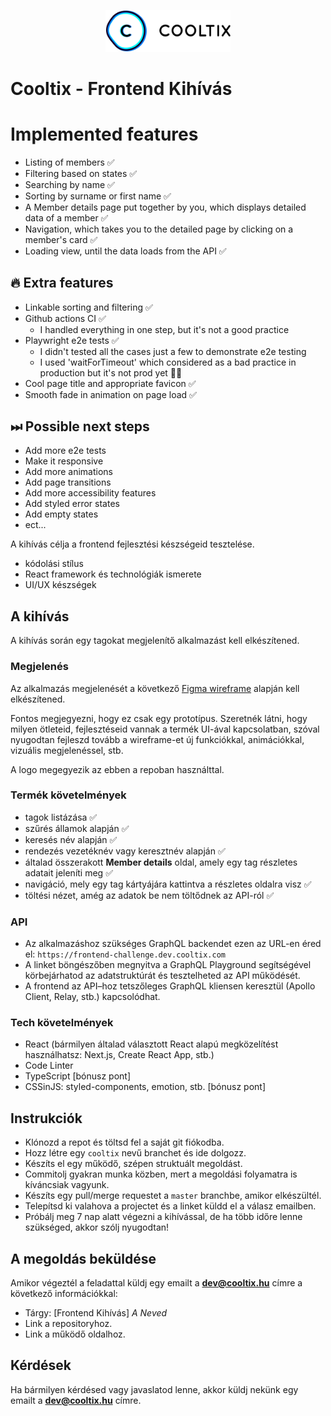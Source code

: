 <p align="center">
  <a href="https://cooltix.hu">
    <img src="logo.svg" width="200" alt="Cooltix logo+">
  </a>
</p>

# Cooltix - Frontend Kihívás

# Implemented features

- Listing of members ✅
- Filtering based on states ✅
- Searching by name ✅
- Sorting by surname or first name ✅
- A Member details page put together by you, which displays detailed data of a member ✅
- Navigation, which takes you to the detailed page by clicking on a member's card ✅
- Loading view, until the data loads from the API ✅

## 🔥 Extra features
- Linkable sorting and filtering ✅
- Github actions CI ✅
  - I handled everything in one step, but it's not a good practice
- Playwright e2e tests ✅
  - I didn't tested all the cases just a few to demonstrate e2e testing
  - I used 'waitForTimeout' which considered as a bad practice in production but it's not prod yet 🤷‍♂️
- Cool page title and appropriate favicon ✅
- Smooth fade in animation on page load ✅

## ⏭ Possible next steps
- Add more e2e tests
- Make it responsive
- Add more animations
- Add page transitions
- Add more accessibility features
- Add styled error states
- Add empty states
- ect...

A kihívás célja a frontend fejlesztési készségeid tesztelése.

- kódolási stílus
- React framework és technológiák ismerete
- UI/UX készségek

## A kihívás

A kihívás során egy tagokat megjelenítő alkalmazást kell elkészítened.

### Megjelenés

Az alkalmazás megjelenését a következő [Figma wireframe](https://www.figma.com/file/Ld8KvwQBUjeqmqUdbe71yN/Cooltix-Test-front-end-Desktop?node-id=0%3A1) alapján kell elkészítened.

Fontos megjegyezni, hogy ez csak egy prototípus. Szeretnék látni, hogy milyen ötleteid, fejlesztéseid vannak a termék UI-ával kapcsolatban, szóval nyugodtan fejleszd tovább a wireframe-et új funkciókkal, animációkkal, vizuális megjelenéssel, stb.

A logo megegyezik az ebben a repoban használttal.

### Termék követelmények

- tagok listázása ✅
- szűrés államok alapján ✅
- keresés név alapján ✅
- rendezés vezetéknév vagy keresztnév alapján ✅
- általad összerakott **Member details** oldal, amely egy tag részletes adatait jeleníti meg ✅
- navigáció, mely egy tag kártyájára kattintva a részletes oldalra visz ✅
- töltési nézet, amég az adatok be nem töltődnek az API-ról ✅

### API

- Az alkalmazáshoz szükséges GraphQL backendet ezen az URL-en éred el: `https://frontend-challenge.dev.cooltix.com`
- A linket böngészőben megnyitva a GraphQL Playground segítségével körbejárhatod az adatstruktúrát és tesztelheted az API működését.
- A frontend az API–hoz tetszőleges GraphQL kliensen keresztül (Apollo Client, Relay, stb.) kapcsolódhat.

### Tech követelmények

- React (bármilyen általad választott React alapú megközelítést használhatsz: Next.js, Create React App, stb.)
- Code Linter
- TypeScript [bónusz pont]
- CSSinJS: styled-components, emotion, stb. [bónusz pont]

## Instrukciók

- Klónozd a repot és töltsd fel a saját git fiókodba.
- Hozz létre egy `cooltix` nevű branchet és ide dolgozz.
- Készíts el egy működő, szépen struktuált megoldást.
- Commitolj gyakran munka közben, mert a megoldási folyamatra is kíváncsiak vagyunk.
- Készíts egy pull/merge requestet a `master` branchbe, amikor elkészültél.
- Telepítsd ki valahova a projectet és a linket küldd el a válasz emailben.
- Próbálj meg 7 nap alatt végezni a kihívással, de ha több időre lenne szükséged, akkor szólj nyugodtan!

## A megoldás beküldése

Amikor végeztél a feladattal küldj egy emailt a **dev@cooltix.hu** címre a következő információkkal:

- Tárgy: [Frontend Kihívás] _A Neved_
- Link a repositoryhoz.
- Link a működő oldalhoz.

## Kérdések

Ha bármilyen kérdésed vagy javaslatod lenne, akkor küldj nekünk egy emailt a **dev@cooltix.hu** címre.
